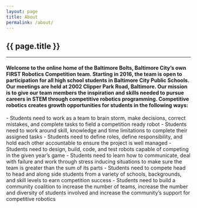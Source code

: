 ```yaml
---
layout: page
title: About
permalink: /about/
---
```


<div class="container" markdown="1">
<section class="card bg-light page-card p-4" markdown="1">

<h1 class="mx-auto">{{ page.title }}</h1>
<hr class="">
<h4 class="" markdown="1">
Welcome to the online home of the Baltimore Bolts, Baltimore City’s own FIRST Robotics Competition team.
Starting in 2016, the team is open to participation for all high school students in Baltimore City Public Schools.
Our meetings are held at 2002 Clipper Park Road, Baltimore. 
Our mission is to give our team members the inspiration and skills needed to pursue careers in STEM through competitive robotics programming. Competitive robotics creates growth opportunities for students in the following ways:

</h4>
- Students need to work as a team to brain storm, make decisions, correct mistakes, and complete tasks to field a competition ready robot
- Students need to work around skill, knowledge and time limitations to complete their assigned tasks
- Students need to define roles, define responsibility, and hold each other accountable to ensure the project is well managed
- Students need to design, build, code, and test robots capable of competing in the given year’s game
- Students need to learn how to communicate, deal with failure and work through stress inducing situations to make sure the team is greater than the sum of its parts
- Students need to compete head to head and along side students from a variety of schools, backgrounds, and skill levels to earn competition success
- Students need to build a community coalition to increase the number of teams, increase the number and diversity of students involved and increase the community’s support for competitive robotics


</section>
</div>
